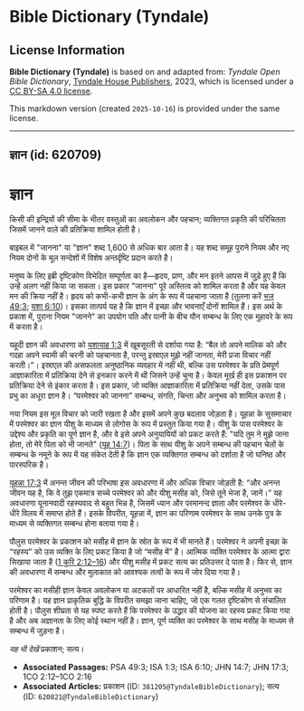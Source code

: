 # Bible Dictionary (Tyndale)

## License Information

**Bible Dictionary (Tyndale)** is based on and adapted from: _Tyndale Open Bible Dictionary_, [Tyndale House Publishers](https://tyndaleopenresources.com/), 2023, which is licensed under a [CC BY-SA 4.0 license](https://creativecommons.org/licenses/by-sa/4.0/legalcode.en).

This markdown version (created `2025-10-16`) is provided under the same license.



--------------------------------

## ज्ञान (id: 620709)

ज्ञान
=====

किसी की इन्द्रियों की सीमा के भीतर वस्तुओं का अवलोकन और पहचान; व्यक्तिगत प्रकृति की परिचितता जिसमें जानने वाले की प्रतिक्रिया शामिल होती है।

बाइबल में "जानना" या "ज्ञान" शब्द 1,600 से अधिक बार आता है। यह शब्द समूह पुराने नियम और नए नियम दोनों के मूल सन्देशों में विशेष अन्तर्दृष्टि प्रदान करते है।

मनुष्य के लिए इब्री दृष्टिकोण विभेदित सम्पूर्णता का है—हृदय, प्राण, और मन इतने आपस में जुड़े हुए हैं कि उन्हें अलग नहीं किया जा सकता। इस प्रकार "जानना" पूरे अस्तित्व को शामिल करता है और यह केवल मन की क्रिया नहीं है। हृदय को कभी\-कभी ज्ञान के अंग के रूप में पहचाना जाता है (तुलना करें [भज 49:3](https://ref.ly/Ps49:3); [यशा 6:10](https://ref.ly/Isa6:10))। इसका तात्पर्य यह है कि ज्ञान में इच्छा और भावनाएँ दोनों शामिल हैं। इस अर्थ के प्रकाश में, पुराना नियम "जानने" का उपयोग पति और पत्नी के बीच यौन सम्बन्ध के लिए एक मुहावरे के रूप में करता है।

यहूदी ज्ञान की अवधारणा को [यशायाह 1:3](https://ref.ly/Isa1:3) में खूबसूरती से दर्शाया गया है: “बैल तो अपने मालिक को और गदहा अपने स्वामी की चरनी को पहचानता है, परन्तु इस्राएल मुझे नहीं जानता, मेरी प्रजा विचार नहीं करती।”। इस्राएल की असफलता अनुष्ठानिक व्यवहार में नहीं थी, बल्कि उस परमेश्वर के प्रति प्रेमपूर्ण आज्ञाकारिता में प्रतिक्रिया देने से इनकार करने में थी जिसने उन्हें चुना है। केवल मूर्ख ही इस प्रकाशन पर प्रतिक्रिया देने से इंकार करता है। इस प्रकार, जो व्यक्ति आज्ञाकारिता में प्रतिक्रिया नहीं देता, उसके पास प्रभु का अधूरा ज्ञान है। “परमेश्वर को जानना” सम्बन्ध, संगति, चिन्ता और अनुभव को शामिल करता है।

नया नियम इस मूल विचार को जारी रखता है और इसमें अपने कुछ बदलाव जोड़ता है। यूहन्ना के सुसमाचार में परमेश्वर का ज्ञान यीशु के माध्यम से लोगोस के रूप में प्रस्तुत किया गया है। यीशु के पास परमेश्वर के उद्देश्य और प्रकृति का पूर्ण ज्ञान है, और वे इसे अपने अनुयायियों को प्रकट करते हैं: "यदि तुम ने मुझे जाना होता, तो मेरे पिता को भी जानते" ([यूह 14:7](https://ref.ly/John14:7))। पिता के साथ यीशु के अपने सम्बन्ध की पहचान चेलों के सम्बन्ध के नमूने के रूप में यह संकेत देती है कि ज्ञान एक व्यक्तिगत सम्बन्ध को दर्शाता है जो घनिष्ठ और पारस्परिक है।

[यूहन्ना 17:3](https://ref.ly/John17:3) में अनन्त जीवन की परिभाषा इस अवधारणा में और अधिक विचार जोड़ती है: “और अनन्त जीवन यह है, कि वे तुझ एकमात्र सच्चे परमेश्वर को और यीशु मसीह को, जिसे तूने भेजा है, जानें।” यह अवधारणा यूनानवादी रहस्यवाद से बहुत भिन्न है, जिसमें ध्यान और परमानन्द ज्ञाता और परमेश्वर के धीरे\-धीरे विलय में समाप्त होते हैं। इसके विपरीत, यूहन्ना में, ज्ञान का परिणाम परमेश्वर के साथ उनके पुत्र के माध्यम से व्यक्तिगत सम्बन्ध होना बताया गया है।

पौलुस परमेश्वर के प्रकाशन को मसीह में ज्ञान के स्रोत के रूप में भी मानते हैं। परमेश्वर ने अपनी इच्छा के “रहस्य” को उस व्यक्ति के लिए प्रकट किया है जो “मसीह में” है। आत्मिक व्यक्ति परमेश्वर के आत्मा द्वारा सिखाया जाता है ([1 कुरि 2:12–16](https://ref.ly/1Cor2:12-1Cor2:16)) और यीशु मसीह में प्रकट सत्य का प्रतिउत्तर दे पाता है। फिर से, ज्ञान की अवधारणा में सम्बन्ध और मुलाकात को आवश्यक तत्वों के रूप में जोर दिया गया है।

परमेश्वर का मसीही ज्ञान केवल अवलोकन या अटकलों पर आधारित नहीं है, बल्कि मसीह में अनुभव का परिणाम है। यह ज्ञान प्राकृतिक बुद्धि के विपरीत समझा जाना चाहिए, जो एक गलत दृष्टिकोण से संचालित होती है। पौलुस शीघ्रता से यह स्पष्ट करते हैं कि परमेश्वर के उद्धार की योजना का रहस्य प्रकट किया गया है और अब अज्ञानता के लिए कोई स्थान नहीं है। ज्ञान, पूर्ण व्यक्ति का परमेश्वर के साथ मसीह के माध्यम से सम्बन्ध में जुड़ना है।

*यह भी देखें*  प्रकाशन; सत्य।

* **Associated Passages:** PSA 49:3; ISA 1:3; ISA 6:10; JHN 14:7; JHN 17:3; 1CO 2:12–1CO 2:16
* **Associated Articles:** प्रकाशन (ID: `381205@TyndaleBibleDictionary`); सत्य (ID: `620821@TyndaleBibleDictionary`)

